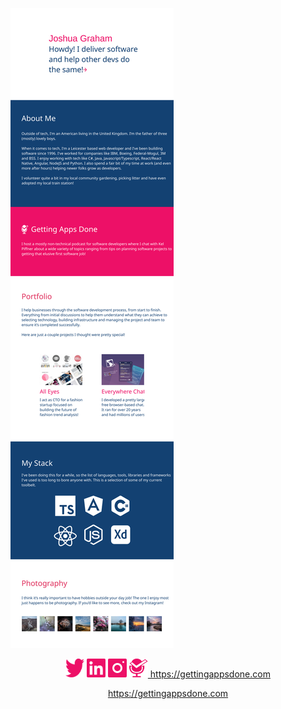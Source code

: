 ![jgrahamuk](https://github.com/jgrahamuk/jgrahamuk/blob/main/joshuaprofile.svg)

<p align="center">
<a href="https://twitter.com/jngrahamuk"><img src="https://github.com/jgrahamuk/jgrahamuk/blob/main/twitter.svg" alt="Joshua's Twitter" height="30" width="30"></a>
<a href="https://www.linkedin.com/in/jngraham/"><img src="https://github.com/jgrahamuk/jgrahamuk/blob/main/linkedin.svg" alt="Joshua's LinkedIn" height="30" width="30"></a>
<a href="https://www.instagram.com/anamericaninuk/"><img src="https://github.com/jgrahamuk/jgrahamuk/blob/main/instagram.svg" alt="Joshua's Instagram" height="30" width="30"></a>
<a href="https://gettingappsdone.com/"><img src="https://github.com/jgrahamuk/jgrahamuk/blob/main/gettingappsdone.svg" alt="Getting Apps Done Link" height="30" width="30"> https://gettingappsdone.com</a>
</p>

<p align="center">
<a href="https://gettingappsdone.com/">https://gettingappsdone.com</a>
</p>
